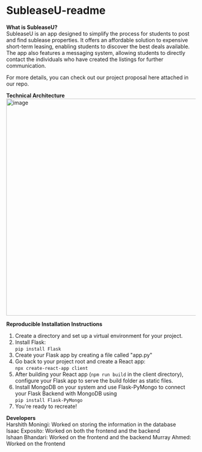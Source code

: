 # SubleaseU-readme

**What is SubleaseU?**  
SubleaseU is an app designed to simplify the process for students to post and find sublease properties. It offers an affordable solution to expensive short-term leasing, enabling students to discover the best deals available. The app also features a messaging system, allowing students to directly contact the individuals who have created the listings for further communication.  

For more details, you can check out our project proposal here attached in our repo.  

**Technical Architecture**  
<img width="575" alt="image" src="https://github.com/CS222-UIUC-FA23/group-project-team84/assets/66647978/2f5284a5-ec53-465c-8f62-8fa68b7b21ac">  

**Reproducible Installation Instructions**  
1) Create a directory and set up a virtual environment for your project.  
2) Install Flask:  
  ```pip install Flask```  
3) Create your Flask app by creating a file called "app.py"  
4) Go back to your project root and create a React app:  
   ```npx create-react-app client```  
5) After building your React app (```npm run build``` in the client directory), configure your Flask app to serve the build folder as static files.  
6) Install MongoDB on your system and use Flask-PyMongo to connect your Flask Backend with MongoDB using  
   ```pip install Flask-PyMongo```  
8) You're ready to recreate!

**Developers**  
Harshith Moningi: Worked on storing the information in the database  
Isaac Exposito: Worked on both the frontend and the backend  
Ishaan Bhandari: Worked on the frontend and the backend
Murray Ahmed: Worked on the frontend

